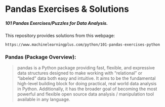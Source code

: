 # Pandas Exercises & Solutions

##### 101 Pandas Exercises/Puzzles for Data Analysis.

This repository provides solutions from this webpage:

    https://www.machinelearningplus.com/python/101-pandas-exercises-python

### Pandas (Package Overview):

>pandas is a Python package providing fast, flexible, and expressive data structures designed to make working with 
“relational” or “labeled” data both easy and intuitive. It aims to be the fundamental high-level building block for 
doing practical, real world data analysis in Python. Additionally, it has the broader goal of becoming the most 
powerful and flexible open source data analysis / manipulation tool available in any language.
    
